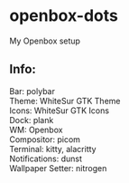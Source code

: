 # openbox-dots
My Openbox setup

## Info:
Bar: polybar  
Theme: WhiteSur GTK Theme  
Icons: WhiteSur GTK Icons  
Dock: plank  
WM: Openbox  
Compositor: picom  
Terminal: kitty, alacritty  
Notifications: dunst  
Wallpaper Setter: nitrogen  
